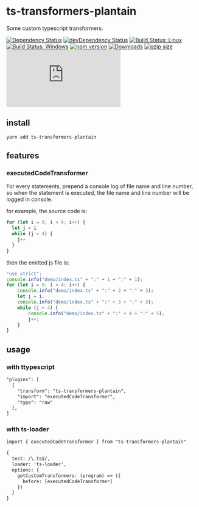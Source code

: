 # ts-transformers-plantain

Some custom typescript transformers.

[![Dependency Status](https://david-dm.org/plantain-00/ts-transformers-plantain.svg)](https://david-dm.org/plantain-00/ts-transformers-plantain)
[![devDependency Status](https://david-dm.org/plantain-00/ts-transformers-plantain/dev-status.svg)](https://david-dm.org/plantain-00/ts-transformers-plantain#info=devDependencies)
[![Build Status: Linux](https://travis-ci.org/plantain-00/ts-transformers-plantain.svg?branch=master)](https://travis-ci.org/plantain-00/ts-transformers-plantain)
[![Build Status: Windows](https://ci.appveyor.com/api/projects/status/github/plantain-00/ts-transformers-plantain?branch=master&svg=true)](https://ci.appveyor.com/project/plantain-00/ts-transformers-plantain/branch/master)
[![npm version](https://badge.fury.io/js/ts-transformers-plantain.svg)](https://badge.fury.io/js/ts-transformers-plantain)
[![Downloads](https://img.shields.io/npm/dm/ts-transformers-plantain.svg)](https://www.npmjs.com/package/ts-transformers-plantain)
[![gzip size](https://img.badgesize.io/https://unpkg.com/ts-transformers-plantain?compression=gzip)](https://unpkg.com/ts-transformers-plantain)
[![type-coverage](https://img.shields.io/badge/dynamic/json.svg?label=type-coverage&prefix=%E2%89%A5&suffix=%&query=$.typeCoverage.atLeast&uri=https%3A%2F%2Fraw.githubusercontent.com%2Fplantain-00%2Fts-transformers-plantain%2Fmaster%2Fpackage.json)](https://github.com/plantain-00/ts-transformers-plantain)

## install

`yarn add ts-transformers-plantain`

## features

### executedCodeTransformer

For every statements, prepend a console log of file name and line number, so when the statement is executed, the file name and line number will be logged in console.

for example, the source code is:

```ts
for (let i = 0; i < 4; i++) {
  let j = i
  while (j < 4) {
    j++
  }
}
```

then the emitted js file is:

```js
"use strict";
console.info("demo/index.ts" + ":" + 1 + ":" + 1);
for (let i = 0; i < 4; i++) {
    console.info("demo/index.ts" + ":" + 2 + ":" + 3);
    let j = i;
    console.info("demo/index.ts" + ":" + 3 + ":" + 3);
    while (j < 4) {
        console.info("demo/index.ts" + ":" + 4 + ":" + 5);
        j++;
    }
}
```

## usage

### with ttypescript

```txt
"plugins": [
  {
    "transform": "ts-transformers-plantain",
    "import": "executedCodeTransformer",
    "type": "raw"
  },
]
```

### with ts-loader

```txt
import { executedCodeTransformer } from "ts-transformers-plantain"

{
  test: /\.ts$/,
  loader: 'ts-loader',
  options: {
    getCustomTransformers: (program) => ({
      before: [executedCodeTransformer]
    })
  }
}
```
